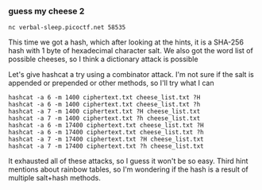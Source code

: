 ### guess my cheese 2

`nc verbal-sleep.picoctf.net 58535`

This time we got a hash, which after looking at the hints, it is a SHA-256 hash with 1 byte of hexadecimal character salt. We also got the word list of possible cheeses, so I think a dictionary attack is possible

Let's give hashcat a try using a combinator attack. I'm not sure if the salt is appended or prepended or other methods, so I'll try what I can

```
hashcat -a 6 -m 1400 ciphertext.txt cheese_list.txt ?H
hashcat -a 6 -m 1400 ciphertext.txt cheese_list.txt ?h
hashcat -a 7 -m 1400 ciphertext.txt ?H cheese_list.txt
hashcat -a 7 -m 1400 ciphertext.txt ?h cheese_list.txt
hashcat -a 6 -m 17400 ciphertext.txt cheese_list.txt ?H
hashcat -a 6 -m 17400 ciphertext.txt cheese_list.txt ?h
hashcat -a 7 -m 17400 ciphertext.txt ?H cheese_list.txt
hashcat -a 7 -m 17400 ciphertext.txt ?h cheese_list.txt
```

It exhausted all of these attacks, so I guess it won't be so easy. Third hint mentions about rainbow tables, so I'm wondering if the hash is a result of multiple salt+hash methods.
